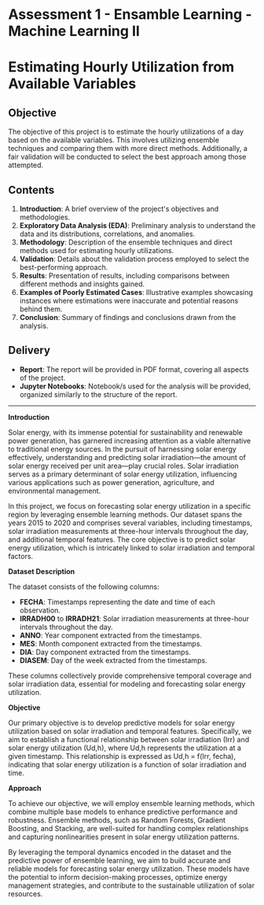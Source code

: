 # Assessment 1 - Ensamble Learning - Machine Learning II

# Estimating Hourly Utilization from Available Variables

## Objective
The objective of this project is to estimate the hourly utilizations of a day based on the available variables. This involves utilizing ensemble techniques and comparing them with more direct methods. Additionally, a fair validation will be conducted to select the best approach among those attempted.

## Contents
1. **Introduction**: A brief overview of the project's objectives and methodologies.
2. **Exploratory Data Analysis (EDA)**: Preliminary analysis to understand the data and its distributions, correlations, and anomalies.
3. **Methodology**: Description of the ensemble techniques and direct methods used for estimating hourly utilizations.
4. **Validation**: Details about the validation process employed to select the best-performing approach.
5. **Results**: Presentation of results, including comparisons between different methods and insights gained.
6. **Examples of Poorly Estimated Cases**: Illustrative examples showcasing instances where estimations were inaccurate and potential reasons behind them.
7. **Conclusion**: Summary of findings and conclusions drawn from the analysis.

## Delivery
- **Report**: The report will be provided in PDF format, covering all aspects of the project.
- **Jupyter Notebooks**: Notebook/s used for the analysis will be provided, organized similarly to the structure of the report.

---

**Introduction**

Solar energy, with its immense potential for sustainability and renewable power generation, has garnered increasing attention as a viable alternative to traditional energy sources. In the pursuit of harnessing solar energy effectively, understanding and predicting solar irradiation—the amount of solar energy received per unit area—play crucial roles. Solar irradiation serves as a primary determinant of solar energy utilization, influencing various applications such as power generation, agriculture, and environmental management.

In this project, we focus on forecasting solar energy utilization in a specific region by leveraging ensemble learning methods. Our dataset spans the years 2015 to 2020 and comprises several variables, including timestamps, solar irradiation measurements at three-hour intervals throughout the day, and additional temporal features. The core objective is to predict solar energy utilization, which is intricately linked to solar irradiation and temporal factors.

**Dataset Description**

The dataset consists of the following columns:

- **FECHA**: Timestamps representing the date and time of each observation.
- **IRRADH00** to **IRRADH21**: Solar irradiation measurements at three-hour intervals throughout the day.
- **ANNO**: Year component extracted from the timestamps.
- **MES**: Month component extracted from the timestamps.
- **DIA**: Day component extracted from the timestamps.
- **DIASEM**: Day of the week extracted from the timestamps.

These columns collectively provide comprehensive temporal coverage and solar irradiation data, essential for modeling and forecasting solar energy utilization.

**Objective**

Our primary objective is to develop predictive models for solar energy utilization based on solar irradiation and temporal features. Specifically, we aim to establish a functional relationship between solar irradiation (Irr) and solar energy utilization (Ud,h), where Ud,h represents the utilization at a given timestamp. This relationship is expressed as Ud,h = f(Irr, fecha), indicating that solar energy utilization is a function of solar irradiation and time.

**Approach**

To achieve our objective, we will employ ensemble learning methods, which combine multiple base models to enhance predictive performance and robustness. Ensemble methods, such as Random Forests, Gradient Boosting, and Stacking, are well-suited for handling complex relationships and capturing nonlinearities present in solar energy utilization patterns.

By leveraging the temporal dynamics encoded in the dataset and the predictive power of ensemble learning, we aim to build accurate and reliable models for forecasting solar energy utilization. These models have the potential to inform decision-making processes, optimize energy management strategies, and contribute to the sustainable utilization of solar resources.